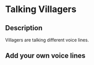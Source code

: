 # Talking Villagers
## Description
Villagers are talking different voice lines.

## Add your own voice lines

